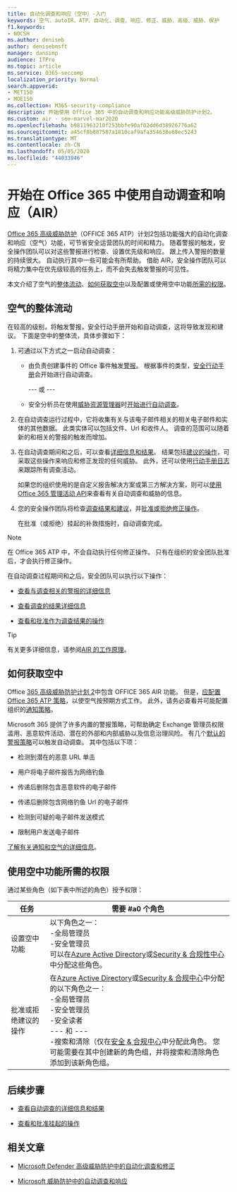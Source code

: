```yaml
---
title: 自动化调查和响应（空中）-入门
keywords: 空气、autoIR、ATP、自动化、调查、响应、修正、威胁、高级、威胁、保护
f1.keywords:
- NOCSH
ms.author: deniseb
author: denisebmsft
manager: dansimp
audience: ITPro
ms.topic: article
ms.service: O365-seccomp
localization_priority: Normal
search.appverid:
- MET150
- MOE150
ms.collection: M365-security-compliance
description: 开始使用 Office 365 中的自动调查和响应功能高级威胁防护计划2。
ms.custom: air - seo-marvel-mar2020
ms.openlocfilehash: b9811963210f253bbfe90af02dd6d38926776a62
ms.sourcegitcommit: a45cf8b887587a1810caf9afa354638e68ec5243
ms.translationtype: MT
ms.contentlocale: zh-CN
ms.lasthandoff: 05/05/2020
ms.locfileid: "44033946"
---
```

# <a name="get-started-using-automated-investigation-and-response-air-in-office-365"></a>开始在 Office 365 中使用自动调查和响应（AIR）

[Office 365 高级威胁防护](office-365-atp.md)（OFFICE 365 ATP）计划2包括功能强大的自动化调查和响应（空气）功能，可节省安全运营团队的时间和精力。 随着警报的触发，安全操作团队可以对这些警报进行检查、设置优先级和响应。 跟上传入警报的数量的持续很大。 自动执行其中一些可能会有所帮助。 借助 AIR，安全操作团队可以将精力集中在优先级较高的任务上，而不会失去触发警报的可见性。

本文介绍了空气的[整体流动](#the-overall-flow-of-air)、[如何获取空中](#how-to-get-air)以及配置或使用空中功能[所需的权限](#required-permissions-to-use-air-capabilities)。 

## <a name="the-overall-flow-of-air"></a>空气的整体流动

在较高的级别，将触发警报，安全行动手册开始和自动调查，这将导致发现和建议。 下面是空中的整体流，具体步骤如下：

1. 可通过以下方式之一启动自动调查：

   - 由负责创建事件的 Office 事件触发[警报](https://docs.microsoft.com/microsoft-365/compliance/alert-policies)。 根据事件的类型，[安全行动手册](automated-investigation-response-office.md#security-playbooks)会开始进行自动调查。 

     --- 或 ---
   
   - 安全分析员在使用[威胁资源管理器](threat-explorer.md)时[开始进行自动调查](automated-investigation-response-office.md#example-a-security-administrator-triggers-an-investigation-from-threat-explorer)。

2. 在自动调查运行过程中，它将收集有关与该电子邮件相关的相关电子邮件和实体的其他数据。 此类实体可以包括文件、Url 和收件人。  调查的范围可以随着新的和相关的警报的触发而增加。

3. 在自动调查期间和之后，可以查看[详细信息和结果](air-view-investigation-results.md)。 结果包括[建议的操作](air-remediation-actions.md)，可采取这些操作来响应和修正发现的任何威胁。 此外，还可以使用[行动手册日志](air-view-investigation-results.md#playbook-log)来跟踪所有调查活动。

    如果您的组织使用的是自定义报告解决方案或第三方解决方案，则可以[使用 Office 365 管理活动 API](air-custom-reporting.md)来查看有关自动调查和威胁的信息。

4. 您的安全操作团队将检查[调查结果和建议](air-view-investigation-results.md)，并[批准或拒绝修正操作](air-review-approve-pending-completed-actions.md)。 

    在批准（或拒绝）挂起的补救措施时，自动调查完成。

> [!NOTE]
> 在 Office 365 ATP 中，不会自动执行任何修正操作。 只有在组织的安全团队批准后，才会执行修正操作。 

在自动调查过程期间和之后，安全团队可以执行以下操作：

- [查看与调查相关的警报的详细信息](air-view-investigation-results.md#view-details-about-an-alert-related-to-an-investigation)

- [查看调查的结果详细信息](air-view-investigation-results.md#view-details-of-an-investigation)

- [查看和批准作为调查结果的操作](air-review-approve-pending-completed-actions.md)

> [!TIP]
> 有关更多详细信息，请参阅[AIR 的工作原理](https://docs.microsoft.com/microsoft-365/security/office-365-security/automated-investigation-response-office)。

## <a name="how-to-get-air"></a>如何获取空中

Office [365 高级威胁防护计划 2](https://docs.microsoft.com/microsoft-365/security/office-365-security/office-365-atp#office-365-atp-plan-1-and-plan-2)中包含 OFFICE 365 AIR 功能。 但是，[应配置 Office 365 ATP 策略](https://docs.microsoft.com/microsoft-365/security/office-365-security/protect-against-threats)，以使空气按预期方式工作。 此外，请务必查看并可能配置组织的[通知策略](https://docs.microsoft.com/microsoft-365/compliance/alert-policies)。 

Microsoft 365 提供了许多内置的警报策略，可帮助确定 Exchange 管理员权限滥用、恶意软件活动、潜在的外部和内部威胁以及信息治理风险。 有几个[默认的警报策略](https://docs.microsoft.com/microsoft-365/compliance/alert-policies#default-alert-policies)可以触发自动调查。 其中包括以下项：

- 检测到潜在的恶意 URL 单击

- 用户将电子邮件报告为网络钓鱼

- 传递后删除包含恶意软件的电子邮件

- 传递后删除包含网络钓鱼 Url 的电子邮件

- 检测到可疑的电子邮件发送模式

- 限制用户发送电子邮件

[了解有关通知和空气的详细信息](https://docs.microsoft.com/microsoft-365/security/office-365-security/automated-investigation-response-office)。

## <a name="required-permissions-to-use-air-capabilities"></a>使用空中功能所需的权限

通过某些角色（如下表中所述的角色）授予权限： 

|任务 |需要 #a0 个角色 |
|--|--|
|设置空中功能 |以下角色之一： <br/>-全局管理员<br/>-安全管理员 <br/>可以在[Azure Active Directory](https://docs.microsoft.com/azure/active-directory/users-groups-roles/directory-assign-admin-roles)或[Security & 合规性中心](https://docs.microsoft.com/microsoft-365/security/office-365-security/permissions-in-the-security-and-compliance-center)中分配这些角色。 |
|批准或拒绝建议的操作|在[Azure Active Directory](https://docs.microsoft.com/azure/active-directory/users-groups-roles/directory-assign-admin-roles)或[Security & 合规中心](https://docs.microsoft.com/microsoft-365/security/office-365-security/permissions-in-the-security-and-compliance-center)中分配的以下角色之一：<br/>-全局管理员 <br/>-安全管理员<br/>-安全读者 <br/>--- 和 ---<br/>-搜索和清除（仅在[安全 & 合规中心](https://docs.microsoft.com/microsoft-365/security/office-365-security/permissions-in-the-security-and-compliance-center)中分配此角色。 您可能需要在其中创建新的角色组，并将搜索和清除角色添加到该新角色组。

## <a name="next-steps"></a>后续步骤

- [查看自动调查的详细信息和结果](https://docs.microsoft.com/microsoft-365/security/office-365-security/air-view-investigation-results#view-details-of-an-investigation)

- [查看和批准挂起的操作](https://docs.microsoft.com/microsoft-365/security/office-365-security/air-remediation-actions)

## <a name="related-articles"></a>相关文章

- [Microsoft Defender 高级威胁防护中的自动化调查和修正](https://docs.microsoft.com/windows/security/threat-protection/microsoft-defender-atp/automated-investigations)

- [Microsoft 威胁防护中的自动调查和响应](https://docs.microsoft.com/microsoft-365/security/mtp/mtp-autoir)
